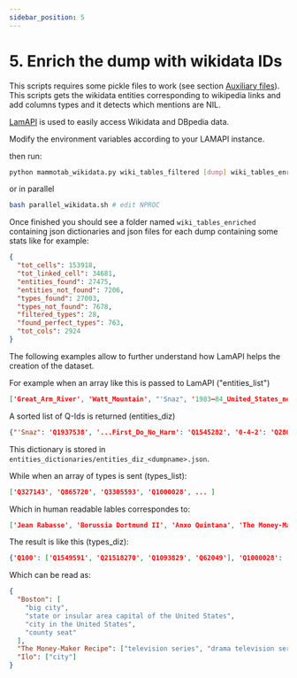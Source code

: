 ```yaml
---
sidebar_position: 5
---
```


# 5. Enrich the dump with wikidata IDs

This scripts requires some pickle files to work (see section [Auxiliary files](/mammotab-docs/docs/auxiliary-files)).
This scripts gets the wikidata entities corresponding to wikipedia links and add columns types and it detects which mentions are NIL.

[LamAPI](https://bitbucket.org/disco_unimib/lamapi) is used to easily access Wikidata and DBpedia data.

Modify the environment variables according to your LAMAPI instance.

then run:

```bash
python mammotab_wikidata.py wiki_tables_filtered [dump] wiki_tables_enriched
```

or in parallel

```bash
bash parallel_wikidata.sh # edit NPROC
```

Once finished you should see a folder named `wiki_tables_enriched` containing json dictionaries and json files for each dump containing some stats like for example:

```json
{
  "tot_cells": 153918,
  "tot_linked_cell": 34681,
  "entities_found": 27475,
  "entities_not_found": 7206,
  "types_found": 27003,
  "types_not_found": 7678,
  "filtered_types": 28,
  "found_perfect_types": 763,
  "tot_cols": 2924
}
```

The following examples allow to further understand how LamAPI helps the creation of the dataset.

For example when an array like this is passed to LamAPI ("entities_list")

```json
['Great_Arm_River', 'Watt_Mountain', "'Snaz", '1983–84_United_States_network_television_schedule', 'Brands_Hatch',...]
```

A sorted list of Q-Ids is returned (entities_diz)

```json
{"'Snaz": 'Q1937538', '...First_Do_No_Harm': 'Q1545282', '0-4-2': 'Q2806492', '0-4-4T': 'Q3077673', '0-6-0': 'Q2922269', '1._FC_Haßfurt': 'Q162241', '1._FC_Köln': 'Q104770', '1._FC_Köln_II': 'Q15972883', '1._FC_Normannia_Gmünd': 'Q162349', ...}
```

This dictionary is stored in `entities_dictionaries/entities_diz_<dumpname>.json`.

While when an array of types is sent (types_list):

```json
['Q327143', 'Q865720', 'Q3305593', 'Q1000028', ... ]
```

Which in human readable lables correspondes to:

```json
['Jean Rabasse', 'Borussia Dortmund II', 'Anxo Quintana', 'The Money-Maker Recipe', ... ]
```

The result is like this (types_diz):

```json
{'Q100': ['Q1549591', 'Q21518270', 'Q1093829', 'Q62049'], 'Q1000028': ['Q5398426', 'Q1366112'], 'Q1000341': ['Q515'],...}
```

Which can be read as:

```json
{
  "Boston": [
    "big city",
    "state or insular area capital of the United States",
    "city in the United States",
    "county seat"
  ],
  "The Money-Maker Recipe": ["television series", "drama television series"],
  "Ilo": ["city"]
}
```
